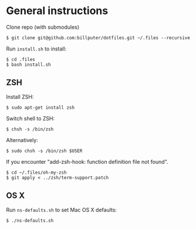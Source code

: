 General instructions
==============================

Clone repo (with submodules)

    $ git clone git@github.com:billputer/dotfiles.git ~/.files --recursive

Run `install.sh` to install:

    $ cd .files
    $ bash install.sh

ZSH
---

Install ZSH:

    $ sudo apt-get install zsh

Switch shell to ZSH:

    $ chsh -s /bin/zsh

Alternatively:

    $ sudo chsh -s /bin/zsh $USER

If you encounter "add-zsh-hook: function definition file not found".

    $ cd ~/.files/oh-my-zsh
    $ git apply < ../zsh/term-support.patch

OS X
-----

Run `ns-defaults.sh` to set Mac OS X defaults:

    $ ./ns-defaults.sh